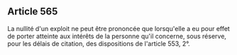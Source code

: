 Article 565
----
La nullité d'un exploit ne peut être prononcée que lorsqu'elle a eu pour effet
de porter atteinte aux intérêts de la personne qu'il concerne, sous réserve,
pour les délais de citation, des dispositions de l'article 553, 2°.
